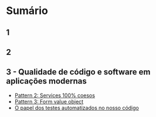 # Sumário

## 1

## 2

## 3 - Qualidade de código e software em aplicações modernas

- [Pattern 2: Services 100% coesos](./3/services-coesos.md)
- [Pattern 3: Form value object](./3/form-value-object.md)
- [O papel dos testes automatizados no nosso código](./3/testes-automatizados.md)
